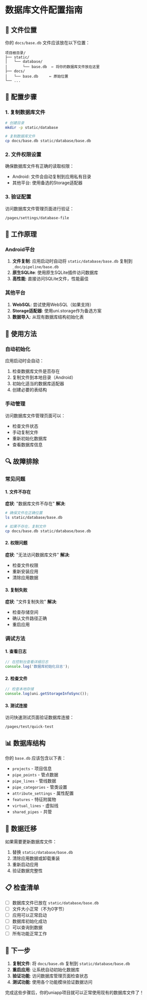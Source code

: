 # 数据库文件配置指南

## 📁 文件位置

你的 `docs/base.db` 文件应该放在以下位置：

```
项目根目录/
├── static/
│   └── database/
│       └── base.db  ← 将你的数据库文件放在这里
├── docs/
│   └── base.db     ← 原始位置
└── ...
```

## 🔧 配置步骤

### 1. 复制数据库文件
```bash
# 创建目录
mkdir -p static/database

# 复制数据库文件
cp docs/base.db static/database/base.db
```

### 2. 文件权限设置
确保数据库文件有正确的读取权限：
- Android: 文件会自动复制到应用私有目录
- 其他平台: 使用备选的Storage适配器

### 3. 验证配置
访问数据库文件管理页面进行验证：
```
/pages/settings/database-file
```

## 🚀 工作原理

### Android平台
1. **文件复制**: 应用启动时自动将 `static/database/base.db` 复制到 `_doc/pipeline/base.db`
2. **原生SQLite**: 使用原生SQLite插件访问数据库
3. **高性能**: 直接访问SQLite文件，性能最佳

### 其他平台
1. **WebSQL**: 尝试使用WebSQL（如果支持）
2. **Storage适配器**: 使用uni.storage作为备选方案
3. **数据导入**: 从现有数据库结构初始化表

## 📱 使用方法

### 自动初始化
应用启动时会自动：
1. 检查数据库文件是否存在
2. 复制文件到本地目录（Android）
3. 初始化适当的数据库适配器
4. 创建必要的表结构

### 手动管理
访问数据库文件管理页面可以：
- 检查文件状态
- 手动复制文件
- 重新初始化数据库
- 查看数据库信息

## 🔍 故障排除

### 常见问题

#### 1. 文件不存在
**症状**: "数据库文件不存在"
**解决**: 
```bash
# 确保文件在正确位置
ls static/database/base.db

# 如果不存在，复制文件
cp docs/base.db static/database/base.db
```

#### 2. 权限问题
**症状**: "无法访问数据库文件"
**解决**: 
- 检查文件权限
- 重新安装应用
- 清除应用数据

#### 3. 复制失败
**症状**: "文件复制失败"
**解决**: 
- 检查存储空间
- 确认文件路径正确
- 重启应用

### 调试方法

#### 1. 查看日志
```javascript
// 在控制台查看详细日志
console.log('数据库初始化日志');
```

#### 2. 检查文件
```javascript
// 检查本地存储
console.log(uni.getStorageInfoSync());
```

#### 3. 测试连接
访问快速测试页面验证数据库连接：
```
/pages/test/quick-test
```

## 📊 数据库结构

你的 `base.db` 应该包含以下表：
- `projects` - 项目信息
- `pipe_points` - 管点数据
- `pipe_lines` - 管线数据
- `pipe_categories` - 管类设置
- `attribute_settings` - 属性配置
- `features` - 特征附属物
- `virtual_lines` - 虚拟线
- `shared_pipes` - 共管

## 🔄 数据迁移

如果需要更新数据库文件：
1. 替换 `static/database/base.db`
2. 清除应用数据或卸载重装
3. 重新启动应用
4. 验证数据完整性

## 📋 检查清单

- [ ] 数据库文件已放在 `static/database/base.db`
- [ ] 文件大小正常（不为0字节）
- [ ] 应用可以正常启动
- [ ] 数据库初始化成功
- [ ] 可以查询到数据
- [ ] 所有功能正常工作

## 🎯 下一步

1. **复制文件**: 将 `docs/base.db` 复制到 `static/database/base.db`
2. **重启应用**: 让系统自动初始化数据库
3. **验证功能**: 访问数据库管理页面检查状态
4. **测试功能**: 使用各个功能模块验证数据访问

完成这些步骤后，你的uniapp项目就可以正常使用现有的数据库文件了！